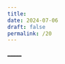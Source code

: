 ```yaml
---
title: 
date: 2024-07-06
draft: false
permalink: /20
---
```



[_____](WB/Develop/CPP%20BEA/CPP%20BEA.md)
